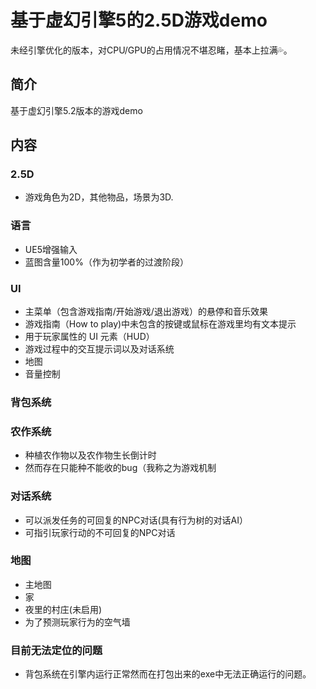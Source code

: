 # 基于虚幻引擎5的2.5D游戏demo

未经引擎优化的版本，对CPU/GPU的占用情况不堪忍睹，基本上拉满💦。

## 简介
基于虚幻引擎5.2版本的游戏demo
## 内容
### 2.5D
- 游戏角色为2D，其他物品，场景为3D.
### 语言
- UE5增强输入
- 蓝图含量100%（作为初学者的过渡阶段）
### UI
- 主菜单（包含游戏指南/开始游戏/退出游戏）的悬停和音乐效果
- 游戏指南（How to play)中未包含的按键或鼠标在游戏里均有文本提示
- 用于玩家属性的 UI 元素（HUD）
- 游戏过程中的交互提示词以及对话系统
- 地图
- 音量控制

### 背包系统

### 农作系统
- 种植农作物以及农作物生长倒计时
- 然而存在只能种不能收的bug（我称之为游戏机制
### 对话系统
- 可以派发任务的可回复的NPC对话(具有行为树的对话AI）
- 可指引玩家行动的不可回复的NPC对话
### 地图
- 主地图
- 家
- 夜里的村庄(未启用)
- 为了预测玩家行为的空气墙
### 目前无法定位的问题
- 背包系统在引擎内运行正常然而在打包出来的exe中无法正确运行的问题。
